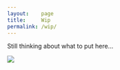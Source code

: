 ```yaml
---
layout:    page
title:     Wip
permalink: /wip/
---
```


Still thinking about what to put here... 

![](/vida/images/eJ0FHPO7.gif)
